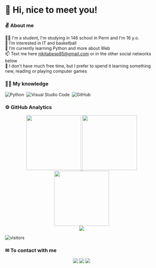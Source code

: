 <h1>👋 Hi, nice to meet you!</h1>

### ✌ About me

👨‍🎓 I'm a student, I'm studying in 146 school in Perm and I'm 16 y.o.\
👀 I’m interested in IT and basketball\
🌱 I’m currently learning Python and more about Web\
📫 Text me here <nikitabesp85@gmail.com> or in the other social networks below\
🧩 I don't have much free time, but I prefer to spend it learning something new, reading or playing computer games

### 👨‍🏫 My knowledge

![Python](https://img.shields.io/badge/Python-05122A?style=flat&logo=python)&nbsp;
![Visual Studio Code](https://img.shields.io/badge/Visual%20Studio%20Code-0078d7.svg?style=flat&logo=visual-studio-code&logoColor=white)&nbsp;
![GitHub](https://img.shields.io/badge/github-%23121011.svg?style=flat&logo=github&logoColor=white)

### ⚙️ GitHub Analytics

<p align="center">
<a href="https://github.com/nickbesp">
  <img height="180em" src="https://github-readme-stats-eight-theta.vercel.app/api?username=nickbesp&show_icons=true&theme=tokyonight&include_all_commits=true&count_private=true&hide_border=true"/>
  <img height="180em" src="https://github-readme-stats-eight-theta.vercel.app/api/top-langs/?username=nickbesp&hide_border=true&cache_seconds=1800&layout=compact&langs_count=8&theme=tokyonight"/> 
  <br/>
  <img height="180em" src="https://github-readme-streak-stats.herokuapp.com/?user=nickbesp&theme=buefy-dark&hide_border=true&background=1a1b27"/>
  <br/>
  <img src="https://github-profile-trophy.vercel.app/?username=nickbesp&margin-w=10&no-frame=true&row=1&theme=darkhub"/>
  </a>
</p>

![visitors](https://visitor-badge.glitch.me/badge?page_id=nickbesp) 

### ✉ To contact with me

<p align="center">
<a href="https://t.me/nickbesp"><img src="https://img.shields.io/badge/-nickbesp-2CA5E0?style=flat&logo=telegram&logoColor=white"/></a>
<a href="https://instagram.com/nickbesp/"><img src="https://img.shields.io/badge/-nickbesp-E4405F?style=flat&logo=Instagram&logoColor=white"/></a>
<a href="https://vk.com/nick_besp"><img src="https://img.shields.io/badge/-nickbesp-blue?style=flat&logo=VK&logoColor=white"></a>
</p>
